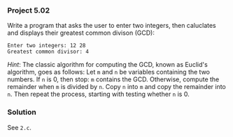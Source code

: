 ### Project 5.02
Write a program that asks the user to enter two integers, then caluclates and
displays their greatest common divison (GCD):

```
Enter two integers: 12 28
Greatest common divisor: 4
```

*Hint*: The classic algorithm for computing the GCD, known as Euclid's
algorithm, goes as follows: Let `m` and `n` be variables containing the two
numbers. If `n` is 0, then stop: `m` contains the GCD. Otherwise, compute the
remainder when `m` is divided by `n`. Copy `n` into `m` and copy the remainder
into `n`. Then repeat the process, starting with testing whether `n` is 0.

### Solution
See `2.c`.
